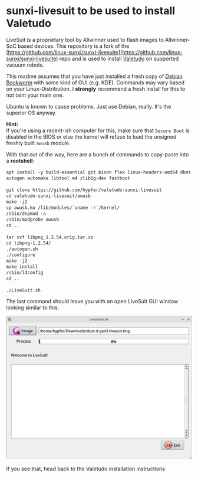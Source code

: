 # sunxi-livesuit to be used to install Valetudo

LiveSuit is a proprietary tool by Allwinner used to flash images to Allwinner-SoC based devices.
This repository is a fork of the [https://github.com/linux-sunxi/sunxi-livesuite](https://github.com/linux-sunxi/sunxi-livesuite) repo and is used to install [Valetudo](https://github.com/hypfer/Valetudo) on supported vacuum robots.

This readme assumes that you have just installed a fresh copy of [Debian Bookworm](https://www.debian.org/releases/bookworm/) with some kind of GUI (e.g. KDE).
Commands may vary based on your Linux-Distribution. I **strongly** recommend a fresh install for this to not taint your main one.

Ubuntu is known to cause problems. Just use Debian, really. It's the superior OS anyway.

**Hint:**<br/>
If you're using a recent-ish computer for this, make sure that `Secure Boot` is disabled in the BIOS or else the kernel
will refuse to load the unsigned freshly built `awusb` module.

With that out of the way, here are a bunch of commands to copy-paste into a **rootshell**:
```
apt install -y build-essential git bison flex linux-headers-amd64 dkms autogen automake libtool m4 zlib1g-dev fastboot

git clone https://github.com/hypfer/valetudo-sunxi-livesuit
cd valetudo-sunxi-livesuit/awusb
make -j2
cp awusb.ko /lib/modules/`uname -r`/kernel/
/sbin/depmod -a
/sbin/modprobe awusb
cd ..

tar xvf libpng_1.2.54.orig.tar.xz
cd libpng-1.2.54/
./autogen.sh
./configure
make -j2
make install
/sbin/ldconfig
cd ..

./LiveSuit.sh
```

The last command should leave you with an open LiveSuit GUI window looking similar to this:

![livesuit.png](livesuit.png)

If you see that, head back to the Valetudo installation instructions

